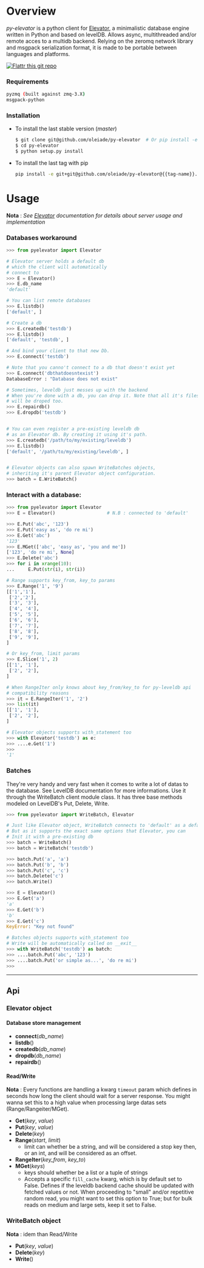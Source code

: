 # Overview

*py-elevator* is a python client for [Elevator](http://github.com/oleiade/Elevator), a minimalistic database engine written in Python and based on levelDB.
Allows async, multithreaded and/or remote acces to a multidb backend.
Relying on the zeromq network library and msgpack serialization format, it is made to be portable between languages and platforms.

[![Flattr this git repo](http://api.flattr.com/button/flattr-badge-large.png)](https://flattr.com/submit/auto?user_id=oleiade&url=http://github.com/oleiade/Elevator&title=Elevator&language=&tags=github&category=software)

### Requirements

```bash
pyzmq (built against zmq-3.X)
msgpack-python
```

### Installation

* To install the last stable version (*master*)
    ```bash
    $ git clone git@github.com/oleiade/py-elevator  # Or pip install -e git+[...]
    $ cd py-elevator
    $ python setup.py install
    ```

* To install the last tag with pip
    ```bash
    pip install -e git+git@github.com/oleiade/py-elevator@{{tag-name}}.git#egg=py-elevator
    ```


# Usage

**Nota** : *See [Elevator](http://oleiade.github.com/Elevator) documentation for details about server usage and implementation*

### Databases workaround

```python
>>> from pyelevator import Elevator

# Elevator server holds a default db
# which the client will automatically
# connect to
>>> E = Elevator()
>>> E.db_name
'default'

# You can list remote databases
>>> E.listdb()
['default', ]

# Create a db
>>> E.createdb('testdb')
>>> E.listdb()
['default', 'testdb', ]

# And bind your client to that new Db.
>>> E.connect('testdb')

# Note that you canno't connect to a db that doesn't exist yet
>>> E.connect('dbthatdoesntexist')
DatabaseError : "Database does not exist"

# Sometimes, leveldb just messes up with the backend
# When you're done with a db, you can drop it. Note that all it's files
# will be droped too.
>>> E.repairdb()
>>> E.dropdb('testdb')


# You can even register a pre-existing leveldb db
# as an Elevator db. By creating it using it's path.
>>> E.createdb('/path/to/my/existing/leveldb')
>>> E.listdb()
['default', '/path/to/my/existing/leveldb', ]


# Elevator objects can also spawn WriteBatches objects,
# inheriting it's parent Elevator object configuration.
>>> batch = E.WriteBatch()
```

### Interact with a database:

```python
>>> from pyelevator import Elevator
>>> E = Elevator()                   # N.B : connected to 'default'

>>> E.Put('abc', '123')
>>> E.Put('easy as', 'do re mi')
>>> E.Get('abc')
'123'
>>> E.MGet(['abc', 'easy as', 'you and me'])
['123', 'do re mi', None]
>>> E.Delete('abc')
>>> for i in xrange(10):
...     E.Put(str(i), str(i))

# Range supports key_from, key_to params
>>> E.Range('1', '9')
[['1','1'],
 ['2','2'],
 ['3', '3'],
 ['4', '4'],
 ['5', '5'],
 ['6', '6'],
 ['7', '7'],
 ['8', '8'],
 ['9', '9'],
]

# Or key_from, limit params
>>> E.Slice('1', 2)
[['1', '1'],
 ['2', '2'],
]

# When RangeIter only knows about key_from/key_to for py-leveldb api
# compatibility reasons
>>> it = E.RangeIter('1', '2')
>>> list(it)
[['1', '1'],
 ['2', '2'],
]

# Elevator objects supports with_statement too
>>> with Elevator('testdb') as e:
>>> ....e.Get('1')
>>>
'1'

```

### Batches

They're very handy and very fast when it comes to write a lot of datas to the database.
See LevelDB documentation for more informations. Use it through the WriteBatch client module class.
It has three base methods modeled on LevelDB's Put, Delete, Write.

```python
>>> from pyelevator import WriteBatch, Elevator

# Just like Elevator object, WriteBatch connects to 'default' as a default
# But as it supports the exact same options that Elevator, you can
# Init it with a pre-existing db
>>> batch = WriteBatch()
>>> batch = WriteBatch('testdb')

>>> batch.Put('a', 'a')
>>> batch.Put('b', 'b')
>>> batch.Put('c', 'c')
>>> batch.Delete('c')
>>> batch.Write()

>>> E = Elevator()
>>> E.Get('a')
'a'
>>> E.Get('b')
'b'
>>> E.Get('c')
KeyError: "Key not found"

# Batches objects supports with_statement too
# Write will be automatically called on __exit__
>>> with WriteBatch('testdb') as batch:
>>> ....batch.Put('abc', '123')
>>> ....batch.Put('or simple as...', 'do re mi')
>>>
```

***

## Api

### Elevator object

#### Database store management

* **connect**(*db_name*)
* **listdb**()
* **createdb**(*db_name*)
* **dropdb**(*db_name*)
* **repairdb**()

#### Read/Write
**Nota** : Every functions are handling a kwarg `timeout` param which defines in seconds how long the client should wait
for a server response. You might wanna set this to a high value when processing large datas sets (Range/Rangeiter/MGet).

* **Get**(*key*, *value*)
* **Put**(*key*, *value*)
* **Delete**(*key*)
* **Range**(*start*, *limit*)
  * limit can whether be a string, and will be considered a stop key then, or an int, and will be considered as an offset.
* **RangeIter**(*key_from*, *key_to*)
* **MGet**(*keys*)
  * keys should whether be a list or a tuple of strings
  * Accepts a specific `fill_cache` kwarg, which is by default set to False. Defines if the leveldb backend
  cache should be updated with fetched values or not. When proceeding to "small" and/or repetitive random read, you might want to set this
  option to True; but for bulk reads on medium and large sets, keep it set to False.


### WriteBatch object

**Nota** : idem than Read/Write

* **Put**(*key*, *value*)
* **Delete**(*key*)
* **Write**()
